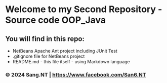# Welcome to my Second Repository - Source code OOP_Java
## You will find in this repo:

* NetBeans Apache Ant project including JUnit Test
* .gitignore file for NetBeans project
* README.md - this file itself - using Markdown language


### © 2024 Sang.NT | https://www.facebook.com/San6.NT
